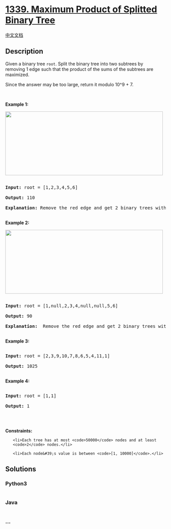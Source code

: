 # [1339. Maximum Product of Splitted Binary Tree](https://leetcode.com/problems/maximum-product-of-splitted-binary-tree)

[中文文档](/solution/1300-1399/1339.Maximum%20Product%20of%20Splitted%20Binary%20Tree/README.md)

## Description
<p>Given a binary tree <code>root</code>.&nbsp;Split the binary tree into two subtrees by removing&nbsp;1 edge such that the product of the sums of the subtrees are maximized.</p>



<p>Since the answer&nbsp;may be too large,&nbsp;return it modulo&nbsp;10^9 + 7.</p>



<p>&nbsp;</p>

<p><strong>Example 1:</strong></p>



<p><strong><img alt="" src="https://assets.leetcode.com/uploads/2020/01/21/sample_1_1699.png" style="width: 495px; height: 200px;" /></strong></p>



<pre>

<strong>Input:</strong> root = [1,2,3,4,5,6]

<strong>Output:</strong> 110

<strong>Explanation:</strong> Remove the red edge and get 2 binary trees with sum 11 and 10. Their product is 110 (11*10)

</pre>



<p><strong>Example 2:</strong></p>



<p><img alt="" src="https://assets.leetcode.com/uploads/2020/01/21/sample_2_1699.png" style="width: 495px; height: 200px;" /></p>



<pre>

<strong>Input:</strong> root = [1,null,2,3,4,null,null,5,6]

<strong>Output:</strong> 90

<strong>Explanation:</strong>  Remove the red edge and get 2 binary trees with sum 15 and 6.Their product is 90 (15*6)

</pre>



<p><strong>Example 3:</strong></p>



<pre>

<strong>Input:</strong> root = [2,3,9,10,7,8,6,5,4,11,1]

<strong>Output:</strong> 1025

</pre>



<p><strong>Example 4:</strong></p>



<pre>

<strong>Input:</strong> root = [1,1]

<strong>Output:</strong> 1

</pre>



<p>&nbsp;</p>

<p><strong>Constraints:</strong></p>



<ul>

	<li>Each tree has at most <code>50000</code> nodes and at least <code>2</code> nodes.</li>

	<li>Each node&#39;s value is between <code>[1, 10000]</code>.</li>

</ul>


## Solutions


<!-- tabs:start -->

### **Python3**

```python

```

### **Java**

```java

```

### **...**
```

```

<!-- tabs:end -->